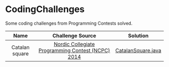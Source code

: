 # CodingChallenges

Some coding challenges from Programming Contests solved.

|        Name             |                                                              Challenge Source                                                              |                                                                                                 Solution                                                                                                                                                                |
|:-----------------------:|:-----------------------------------------------------------------------------------------------------------------------------------:|:-----------------------------------------------------------------------------------------------------------------------------------------------------------------------------------------------------------------------------------------------------------------------:|
|    Catalan square         | [Nordic Collegiate Programming Contest (NCPC) 2014](https://open.kattis.com/problems/catalansquare)                                                         | [CatalanSquare.java](https://github.com/borjavelez/CodingChallenges/blob/master/src/CatalanSquare/CatalanSquare.java)                                               |
